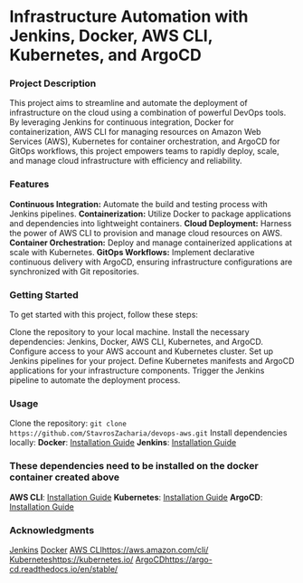 # Infrastructure Automation with Jenkins, Docker, AWS CLI, Kubernetes, and ArgoCD

### Project Description
This project aims to streamline and automate the deployment of infrastructure on the cloud using a combination of powerful DevOps tools. By leveraging Jenkins for continuous integration, Docker for containerization, AWS CLI for managing resources on Amazon Web Services (AWS), Kubernetes for container orchestration, and ArgoCD for GitOps workflows, this project empowers teams to rapidly deploy, scale, and manage cloud infrastructure with efficiency and reliability.

### Features
**Continuous Integration:** Automate the build and testing process with Jenkins pipelines.
**Containerization:** Utilize Docker to package applications and dependencies into lightweight containers.
**Cloud Deployment:** Harness the power of AWS CLI to provision and manage cloud resources on AWS.
**Container Orchestration:** Deploy and manage containerized applications at scale with Kubernetes.
**GitOps Workflows:** Implement declarative continuous delivery with ArgoCD, ensuring infrastructure configurations are synchronized with Git repositories.

### Getting Started
To get started with this project, follow these steps:

Clone the repository to your local machine.
Install the necessary dependencies: Jenkins, Docker, AWS CLI, Kubernetes, and ArgoCD.
Configure access to your AWS account and Kubernetes cluster.
Set up Jenkins pipelines for your project.
Define Kubernetes manifests and ArgoCD applications for your infrastructure components.
Trigger the Jenkins pipeline to automate the deployment process.

### Usage
Clone the repository:
```git clone https://github.com/StavrosZacharia/devops-aws.git```
Install dependencies locally:
**Docker**: [Installation Guide](https://docs.docker.com/engine/install/)
**Jenkins**: [Installation Guide](https://www.jenkins.io/doc/book/installing/docker/)

### These dependencies need to be installed on the docker container created above
**AWS CLI**: [Installation Guide](https://docs.aws.amazon.com/cli/latest/userguide/getting-started-install.html)
**Kubernetes**: [Installation Guide](https://kubernetes.io/docs/setup/)
**ArgoCD**: [Installation Guide](https://argo-cd.readthedocs.io/en/stable/getting_started/)

### Acknowledgments
[Jenkins](https://www.jenkins.io/)
[Docker](https://www.docker.com/)
[AWS CLI](https://aws.amazon.com/cli/)https://aws.amazon.com/cli/
[Kubernetes](https://kubernetes.io/)https://kubernetes.io/
[ArgoCD](https://argo-cd.readthedocs.io/en/stable/)https://argo-cd.readthedocs.io/en/stable/
